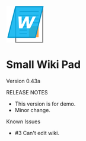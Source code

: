 ![icon](img/WikiPadIcon.png)
# Small Wiki Pad

Version 0.43a

RELEASE NOTES

- This version is for demo.
- Minor change.

Known Issues

- #3 Can't edit wiki.
